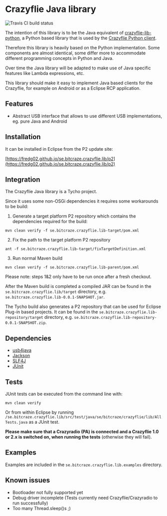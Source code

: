 # Crazyflie Java library

![Travis CI build status](https://travis-ci.org/fredg02/se.bitcraze.crazyflie.lib.svg?branch=master)

The intention of this library is to be the Java equivalent of
[crazyflie-lib-python](https://github.com/bitcraze/crazyflie-lib-python), a Python based library that is used by the [Crazyflie Python client](https://github.com/bitcraze/crazyflie-clients-python).

Therefore this library is heavily based on the Python implementation.
Some components are almost identical, some differ more to accommodate different
programming concepts in Python and Java.

Over time the Java library will be adapted to make use of Java specific
features like Lambda expressions, etc.

This library should make it easy to implement Java based clients for the
Crazyflie, for example on Android or as a Eclipse RCP application.

Features
--------

* Abstract USB interface that allows to use different USB implementations,
eg. pure Java and Android

Installation
------------

It can be installed in Eclipse from the P2 update site:

[https://fredg02.github.io/se.bitcraze.crazyflie.lib/p2](https://fredg02.github.io/se.bitcraze.crazyflie.lib/p2)

Integration
-----------

The Crazyflie Java library is a Tycho project.

Since it uses some non-OSGi dependencies it requires some workarounds to be
build:

1. Generate a target platform P2 repository which contains the dependencies required for the build:
```
mvn clean verify -f se.bitcraze.crazyflie.lib-target/pom.xml
```
2. Fix the path to the target platform P2 repository
```
ant -f se.bitcraze.crazyflie.lib-target/fixTargetDefinition.xml
```
3. Run normal Maven build
```
mvn clean verify -f se.bitcraze.crazyflie.lib-parent/pom.xml
```

Please note: steps 1&2 only have to be run once after a fresh checkout.


After the Maven build is completed a compiled JAR can be found in the ```se.bitcraze.crazyflie.lib/target``` directory, e.g. ```se.bitcraze.crazyflie.lib-0.0.1-SNAPSHOT.jar```.

The Tycho build also generates a P2 repository that can be used for Eclipse Plug-in based projects. It can be found in the ```se.bitcraze.crazyflie.lib-repository/target``` directory, e.g. ```se.bitcraze.crazyflie.lib-repository-0.0.1-SNAPSHOT.zip```.


Dependencies
------------

* [usb4java](http://usb4java.org)
* [Jackson](https://github.com/FasterXML/jackson)
* [SLF4J](http://www.slf4j.org)
* [JUnit](http://junit.org)


Tests
-----

JUnit tests can be executed from the command line with:
```
mvn clean verify
```

Or from within Eclipse by running ``/se.bitcraze.crazyflie.lib/src/test/java/se/bitcraze/crazyflie/lib/AllTests.java`` as a JUnit test.

**Please make sure that a Crazyradio (PA) is connected and a Crazyflie 1.0 or 2.x is switched on, when running the tests** (otherwise they will fail).


Examples
--------

Examples are included in the ```se.bitcraze.crazyflie.lib.examples``` directory.


Known issues
------------

* Bootloader not fully supported yet
* Debug driver incomplete (Tests currently need Crazyflie/Crazyradio to run successfully)
* Too many Thread.sleep()s ;)

